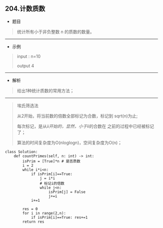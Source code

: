 204.计数质数
----------
- 题目
> 统计所有小于非负整数 n 的质数的数量。
----------
- 示例
> input : n=10
>
> output 4
----------
 - 解析
> 给出1种统计质数的常用方法；
>
----------
> 埃氏筛选法
>
> 从2开始，将当前数的倍数全部标记为合数，标记到 sqrt(n)为止;
>
> 每次标记，是从i*i开始的，显然，小于i*i的合数在 之前的过程中已经被标记了；
>
> 算法的时间复杂度为O(nloglogn)，空间复杂度为O(n)；
>
>
    class Solution:
        def countPrimes(self, n: int) -> int:
            isPrim = [True]*n # 是否质数
            i = 2
            while i*i<n:
                if isPrim[i]==True:
                    j = i*i
                    # 标记i的倍数
                    while j<n:
                        isPrim[j] = False
                        j+=i
                i+=1
    
            res = 0
            for i in range(2,n):
                if isPrim[i]==True: res+=1
            return res